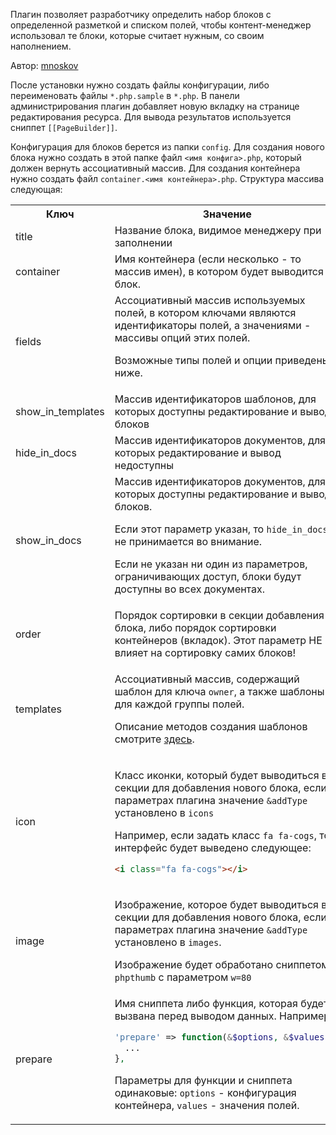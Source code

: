 
Плагин позволяет разработчику определить набор блоков с определенной разметкой и списком полей, чтобы контент-менеджер использовал те блоки, которые считает нужным, со своим наполнением.

Автор: <a href="https://github.com/mnoskov/pagebuilder">mnoskov</a>

После установки нужно создать файлы конфигурации, либо переименовать файлы `*.php.sample` в `*.php`. В панели администрирования плагин добавляет новую вкладку на странице редактирования ресурса. Для вывода результатов используется сниппет `[[PageBuilder]]`.

Конфигурация для блоков берется из папки `config`. Для создания нового блока нужно создать в этой папке файл `<имя конфига>.php`, который должен вернуть ассоциативный массив. Для создания контейнера нужно создать файл `container.<имя контейнера>.php`. Структура массива следующая:

<table>
<tr><th>Ключ</th><th>Значение</th></tr>
<tr><td>title</td><td>Название блока, видимое менеджеру при заполнении</td></tr>
<tr><td>container</td><td>Имя контейнера (если несколько - то массив имен), в котором будет выводится блок.</td></tr>
<tr>
<td>fields</td>
<td>
Ассоциативный массив используемых полей, в котором ключами являются идентификаторы полей, а значениями - массивы опций этих полей.

Возможные типы полей и опции приведены ниже.
</td>
</tr>
<tr><td>show_in_templates</td><td>Массив идентификаторов шаблонов, для которых доступны редактирование и вывод блоков</td></tr>
<tr><td>hide_in_docs</td><td>Массив идентификаторов документов, для которых редактирование и вывод недоступны</td></tr>
<tr><td>show_in_docs</td><td>Массив идентификаторов документов, для которых доступны редактирование и вывод блоков.

Если этот параметр указан, то `hide_in_docs` не принимается во внимание.

Если не указан ни один из параметров, ограничивающих доступ, блоки будут доступны во всех документах.</td></tr>
<tr><td>order</td><td>Порядок сортировки в секции добавления блока, либо порядок сортировки контейнеров (вкладок). Этот параметр НЕ влияет на сортировку самих блоков!</td></tr>
<tr>
<td>templates</td>
<td>

Ассоциативный массив, содержащий шаблон для ключа `owner`, а также шаблоны для каждой группы полей.

Описание методов создания шаблонов смотрите <a href="01_%D0%A8%D0%B0%D0%B1%D0%BB%D0%BE%D0%BD%D1%8B.md">здесь</a>.

</td>
</tr>
<tr><td>icon</td><td>
  
  Класс иконки, который будет выводиться в секции для добавления нового блока, если в параметрах плагина значение `&addType` установлено в `icons`
  
Например, если задать класс `fa fa-cogs`, то в интерфейс будет выведено следующее:
```html
<i class="fa fa-cogs"></i>
```

</td></tr>
<tr><td>image</td><td>
  
  Изображение, которое будет выводиться в секции для добавления нового блока, если в параметрах плагина значение `&addType` установлено в `images`.
  
Изображение будет обработано сниппетом `phpthumb` с параметром `w=80`

</td></tr>
<tr><td>prepare</td><td>Имя сниппета либо функция, которая будет вызвана перед выводом данных. Например:

```php
'prepare' => function(&$options, &$values) {
  ...
},
```

Параметры для функции и сниппета одинаковые: `options` - конфигурация контейнера, `values` - значения полей.</td></tr>
</table>
